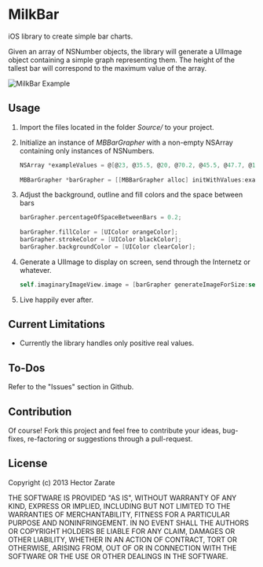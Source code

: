 MilkBar
=======

iOS library to create simple bar charts.

Given an array of NSNumber objects, the library will generate a UIImage object containing a simple graph representing them. The height of the tallest bar will correspond to the maximum value of the array.  

![MilkBar Example](http://i.imgur.com/ZoMmGup.png)

Usage
----

1. Import the files located in the folder *Source/* to your project.

2. Initialize an instance of *MBBarGrapher* with a non-empty NSArray containing only instances of NSNumbers.

    ```objective-c
    NSArray *exampleValues = @[@23, @35.5, @20, @70.2, @45.5, @47.7, @13.2, @33.3, @69.999, @83.25, @90.2, @99.9, @120.0];
        
    MBBarGrapher *barGrapher = [[MBBarGrapher alloc] initWithValues:exampleValues];
    ```

3. Adjust the background, outline and fill colors and the space between bars

    ```objective-c
    barGrapher.percentageOfSpaceBetweenBars = 0.2;
        
    barGrapher.fillColor = [UIColor orangeColor];
    barGrapher.strokeColor = [UIColor blackColor];
    barGrapher.backgroundColor = [UIColor clearColor];
    ```

4. Generate a UIImage to display on screen, send through the Internetz or whatever.

    ```objective-c
    self.imaginaryImageView.image = [barGrapher generateImageForSize:self.imaginaryImageView.bounds.size];
    ```
    
5. Live happily ever after.


Current Limitations
-------------------

* Currently the library handles only positive real values.


To-Dos
------
Refer to the "Issues" section in Github.


Contribution
------------
Of course! Fork this project and feel free to contribute your ideas, bug-fixes, re-factoring or suggestions through a pull-request.


License
-------

Copyright (c) 2013 Hector Zarate

THE SOFTWARE IS PROVIDED "AS IS", WITHOUT WARRANTY OF ANY KIND, EXPRESS OR
IMPLIED, INCLUDING BUT NOT LIMITED TO THE WARRANTIES OF MERCHANTABILITY,
FITNESS FOR A PARTICULAR PURPOSE AND NONINFRINGEMENT. IN NO EVENT SHALL THE
AUTHORS OR COPYRIGHT HOLDERS BE LIABLE FOR ANY CLAIM, DAMAGES OR OTHER
LIABILITY, WHETHER IN AN ACTION OF CONTRACT, TORT OR OTHERWISE, ARISING FROM,
OUT OF OR IN CONNECTION WITH THE SOFTWARE OR THE USE OR OTHER DEALINGS IN
THE SOFTWARE.
